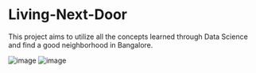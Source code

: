 
# Living-Next-Door
This project aims to utilize all the concepts learned through Data Science and find a good neighborhood in Bangalore.

![image](https://user-images.githubusercontent.com/60197973/145687218-f66d31ec-d80e-4fd9-a22e-8d7adf99fff4.png)
![image](https://user-images.githubusercontent.com/60197973/145687234-1fc5192e-16e6-497b-b51e-b77b835418ce.png)
